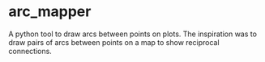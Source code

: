 # arc_mapper
A python tool to draw arcs between points on plots. The inspiration was to draw pairs of arcs between points on a map to show reciprocal connections.
